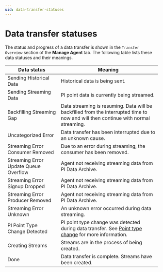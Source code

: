 ```yaml
---
uid: data-transfer-statuses
---
```


# Data transfer statuses

The status and progress of a data transfer is shown in the `Transfer Overview` section of the **Manage Agent** tab. The following table lists these data statuses and their meanings.

|Data status | Meaning|
|---------|-----------|
| Sending Historical Data | Historical data is being sent. |
| Sending Streaming Data | PI point data is currently being streamed. |
| Backfilling Streaming Gap | Data streaming is resuming. Data will be backfilled from the interrupted time to now and will then continue with normal streaming.|
| Uncategorized Error  | Data transfer has been interrupted due to an unknown cause.|
| Streaming Error Consumer Removed | Due to an error during streaming, the consumer has been removed. |
| Streaming Error Update Queue Overflow | Agent not receiving streaming data from PI Data Archive.|
| Streaming Error Signup Dropped | Agent not receiving streaming data from PI Data Archive.|
| Streaming Error Producer Removed | Agent not receiving streaming data from PI Data Archive.|
| Streaming Error Unknown | An unknown error occurred during data streaming.|
| PI Point Type Change Detected | PI point type change was detected during data transfer. See [Point type change](xref:PItoDHSync#pi-point-type-change) for more information.|
| Creating Streams | Streams are in the process of being created.|
| Done | Data transfer is complete. Streams have been created.|
